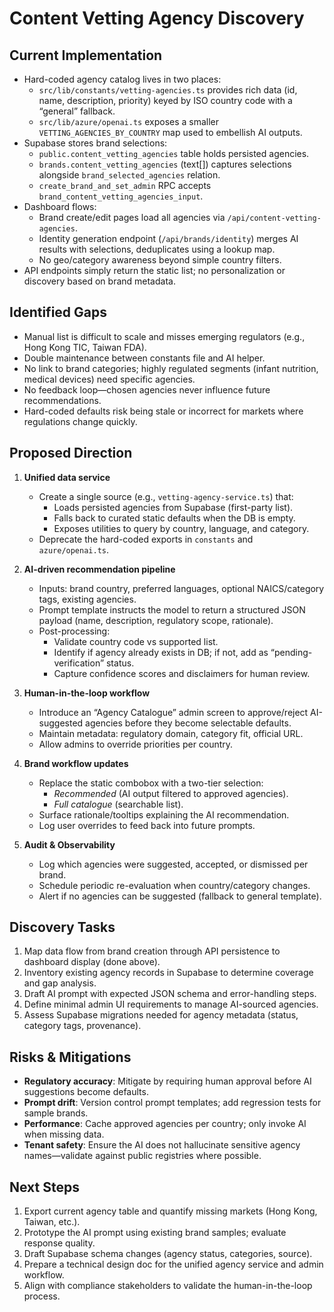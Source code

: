 # Content Vetting Agency Discovery

## Current Implementation
- Hard-coded agency catalog lives in two places:
  - `src/lib/constants/vetting-agencies.ts` provides rich data (id, name, description, priority) keyed by ISO country code with a “general” fallback.
  - `src/lib/azure/openai.ts` exposes a smaller `VETTING_AGENCIES_BY_COUNTRY` map used to embellish AI outputs.
- Supabase stores brand selections:
  - `public.content_vetting_agencies` table holds persisted agencies.
  - `brands.content_vetting_agencies` (text[]) captures selections alongside `brand_selected_agencies` relation.
  - `create_brand_and_set_admin` RPC accepts `brand_content_vetting_agencies_input`.
- Dashboard flows:
  - Brand create/edit pages load all agencies via `/api/content-vetting-agencies`.
  - Identity generation endpoint (`/api/brands/identity`) merges AI results with selections, deduplicates using a lookup map.
  - No geo/category awareness beyond simple country filters.
- API endpoints simply return the static list; no personalization or discovery based on brand metadata.

## Identified Gaps
- Manual list is difficult to scale and misses emerging regulators (e.g., Hong Kong TIC, Taiwan FDA).
- Double maintenance between constants file and AI helper.
- No link to brand categories; highly regulated segments (infant nutrition, medical devices) need specific agencies.
- No feedback loop—chosen agencies never influence future recommendations.
- Hard-coded defaults risk being stale or incorrect for markets where regulations change quickly.

## Proposed Direction
1. **Unified data service**
   - Create a single source (e.g., `vetting-agency-service.ts`) that:
     - Loads persisted agencies from Supabase (first-party list).
     - Falls back to curated static defaults when the DB is empty.
     - Exposes utilities to query by country, language, and category.
   - Deprecate the hard-coded exports in `constants` and `azure/openai.ts`.

2. **AI-driven recommendation pipeline**
   - Inputs: brand country, preferred languages, optional NAICS/category tags, existing agencies.
   - Prompt template instructs the model to return a structured JSON payload (name, description, regulatory scope, rationale).
   - Post-processing:
     - Validate country code vs supported list.
     - Identify if agency already exists in DB; if not, add as “pending-verification” status.
     - Capture confidence scores and disclaimers for human review.

3. **Human-in-the-loop workflow**
   - Introduce an “Agency Catalogue” admin screen to approve/reject AI-suggested agencies before they become selectable defaults.
   - Maintain metadata: regulatory domain, category fit, official URL.
   - Allow admins to override priorities per country.

4. **Brand workflow updates**
   - Replace the static combobox with a two-tier selection:
     - *Recommended* (AI output filtered to approved agencies).
     - *Full catalogue* (searchable list).
   - Surface rationale/tooltips explaining the AI recommendation.
   - Log user overrides to feed back into future prompts.

5. **Audit & Observability**
   - Log which agencies were suggested, accepted, or dismissed per brand.
   - Schedule periodic re-evaluation when country/category changes.
   - Alert if no agencies can be suggested (fallback to general template).

## Discovery Tasks
1. Map data flow from brand creation through API persistence to dashboard display (done above).
2. Inventory existing agency records in Supabase to determine coverage and gap analysis.
3. Draft AI prompt with expected JSON schema and error-handling steps.
4. Define minimal admin UI requirements to manage AI-sourced agencies.
5. Assess Supabase migrations needed for agency metadata (status, category tags, provenance).

## Risks & Mitigations
- **Regulatory accuracy**: Mitigate by requiring human approval before AI suggestions become defaults.
- **Prompt drift**: Version control prompt templates; add regression tests for sample brands.
- **Performance**: Cache approved agencies per country; only invoke AI when missing data.
- **Tenant safety**: Ensure the AI does not hallucinate sensitive agency names—validate against public registries where possible.

## Next Steps
1. Export current agency table and quantify missing markets (Hong Kong, Taiwan, etc.).
2. Prototype the AI prompt using existing brand samples; evaluate response quality.
3. Draft Supabase schema changes (agency status, categories, source).
4. Prepare a technical design doc for the unified agency service and admin workflow.
5. Align with compliance stakeholders to validate the human-in-the-loop process.
